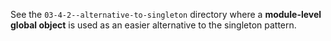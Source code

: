 See the `03-4-2--alternative-to-singleton` directory 
where a **module-level global object** is used as an easier alternative to the singleton pattern.